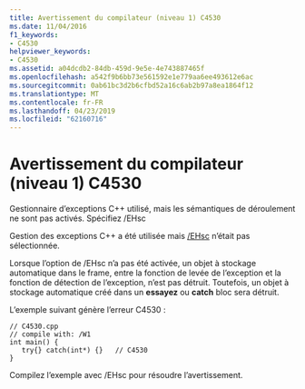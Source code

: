```yaml
---
title: Avertissement du compilateur (niveau 1) C4530
ms.date: 11/04/2016
f1_keywords:
- C4530
helpviewer_keywords:
- C4530
ms.assetid: a04dcdb2-84db-459d-9e5e-4e743887465f
ms.openlocfilehash: a542f9b6bb73e561592e1e779aa6ee493612e6ac
ms.sourcegitcommit: 0ab61bc3d2b6cfbd52a16c6ab2b97a8ea1864f12
ms.translationtype: MT
ms.contentlocale: fr-FR
ms.lasthandoff: 04/23/2019
ms.locfileid: "62160716"
---
```

# <a name="compiler-warning-level-1-c4530"></a>Avertissement du compilateur (niveau 1) C4530

Gestionnaire d’exceptions C++ utilisé, mais les sémantiques de déroulement ne sont pas activés. Spécifiez /EHsc

Gestion des exceptions C++ a été utilisée mais [/EHsc](../../build/reference/eh-exception-handling-model.md) n’était pas sélectionnée.

Lorsque l’option de /EHsc n’a pas été activée, un objet à stockage automatique dans le frame, entre la fonction de levée de l’exception et la fonction de détection de l’exception, n’est pas détruit. Toutefois, un objet à stockage automatique créé dans un **essayez** ou **catch** bloc sera détruit.

L’exemple suivant génère l’erreur C4530 :

```
// C4530.cpp
// compile with: /W1
int main() {
   try{} catch(int*) {}   // C4530
}
```

Compilez l’exemple avec /EHsc pour résoudre l’avertissement.